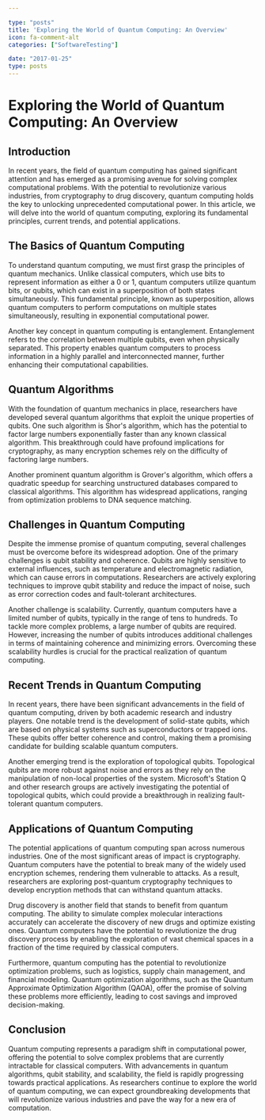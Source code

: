 ```yaml
---

type: "posts"
title: 'Exploring the World of Quantum Computing: An Overview'
icon: fa-comment-alt
categories: ["SoftwareTesting"]

date: "2017-01-25"
type: posts
---
```





# Exploring the World of Quantum Computing: An Overview

## Introduction

In recent years, the field of quantum computing has gained significant attention and has emerged as a promising avenue for solving complex computational problems. With the potential to revolutionize various industries, from cryptography to drug discovery, quantum computing holds the key to unlocking unprecedented computational power. In this article, we will delve into the world of quantum computing, exploring its fundamental principles, current trends, and potential applications.

## The Basics of Quantum Computing

To understand quantum computing, we must first grasp the principles of quantum mechanics. Unlike classical computers, which use bits to represent information as either a 0 or 1, quantum computers utilize quantum bits, or qubits, which can exist in a superposition of both states simultaneously. This fundamental principle, known as superposition, allows quantum computers to perform computations on multiple states simultaneously, resulting in exponential computational power.

Another key concept in quantum computing is entanglement. Entanglement refers to the correlation between multiple qubits, even when physically separated. This property enables quantum computers to process information in a highly parallel and interconnected manner, further enhancing their computational capabilities.

## Quantum Algorithms

With the foundation of quantum mechanics in place, researchers have developed several quantum algorithms that exploit the unique properties of qubits. One such algorithm is Shor's algorithm, which has the potential to factor large numbers exponentially faster than any known classical algorithm. This breakthrough could have profound implications for cryptography, as many encryption schemes rely on the difficulty of factoring large numbers.

Another prominent quantum algorithm is Grover's algorithm, which offers a quadratic speedup for searching unstructured databases compared to classical algorithms. This algorithm has widespread applications, ranging from optimization problems to DNA sequence matching.

## Challenges in Quantum Computing

Despite the immense promise of quantum computing, several challenges must be overcome before its widespread adoption. One of the primary challenges is qubit stability and coherence. Qubits are highly sensitive to external influences, such as temperature and electromagnetic radiation, which can cause errors in computations. Researchers are actively exploring techniques to improve qubit stability and reduce the impact of noise, such as error correction codes and fault-tolerant architectures.

Another challenge is scalability. Currently, quantum computers have a limited number of qubits, typically in the range of tens to hundreds. To tackle more complex problems, a large number of qubits are required. However, increasing the number of qubits introduces additional challenges in terms of maintaining coherence and minimizing errors. Overcoming these scalability hurdles is crucial for the practical realization of quantum computing.

## Recent Trends in Quantum Computing

In recent years, there have been significant advancements in the field of quantum computing, driven by both academic research and industry players. One notable trend is the development of solid-state qubits, which are based on physical systems such as superconductors or trapped ions. These qubits offer better coherence and control, making them a promising candidate for building scalable quantum computers.

Another emerging trend is the exploration of topological qubits. Topological qubits are more robust against noise and errors as they rely on the manipulation of non-local properties of the system. Microsoft's Station Q and other research groups are actively investigating the potential of topological qubits, which could provide a breakthrough in realizing fault-tolerant quantum computers.

## Applications of Quantum Computing

The potential applications of quantum computing span across numerous industries. One of the most significant areas of impact is cryptography. Quantum computers have the potential to break many of the widely used encryption schemes, rendering them vulnerable to attacks. As a result, researchers are exploring post-quantum cryptography techniques to develop encryption methods that can withstand quantum attacks.

Drug discovery is another field that stands to benefit from quantum computing. The ability to simulate complex molecular interactions accurately can accelerate the discovery of new drugs and optimize existing ones. Quantum computers have the potential to revolutionize the drug discovery process by enabling the exploration of vast chemical spaces in a fraction of the time required by classical computers.

Furthermore, quantum computing has the potential to revolutionize optimization problems, such as logistics, supply chain management, and financial modeling. Quantum optimization algorithms, such as the Quantum Approximate Optimization Algorithm (QAOA), offer the promise of solving these problems more efficiently, leading to cost savings and improved decision-making.

## Conclusion

Quantum computing represents a paradigm shift in computational power, offering the potential to solve complex problems that are currently intractable for classical computers. With advancements in quantum algorithms, qubit stability, and scalability, the field is rapidly progressing towards practical applications. As researchers continue to explore the world of quantum computing, we can expect groundbreaking developments that will revolutionize various industries and pave the way for a new era of computation.